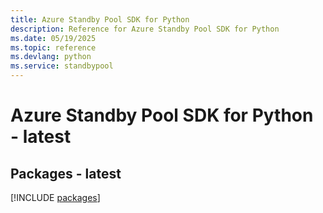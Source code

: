 ```yaml
---
title: Azure Standby Pool SDK for Python
description: Reference for Azure Standby Pool SDK for Python
ms.date: 05/19/2025
ms.topic: reference
ms.devlang: python
ms.service: standbypool
---
```

# Azure Standby Pool SDK for Python - latest
## Packages - latest
[!INCLUDE [packages](standby-pool-index.md)]